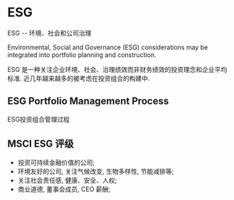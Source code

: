 # ESG

ESG -- 环境、社会和公司治理

Environmental, Social and Governance (ESG) considerations may be integrated into portfolio planning and construction.

ESG 是一种关注企业环境、社会、治理绩效而非财务绩效的投资理念和企业平均标准. 近几年越来越多的被考虑在投资组合的构建中.

## ESG Portfolio Management Process

ESG投资组合管理过程

## MSCI ESG 评级

- 投资可持续金融价值的公司;
- 环境友好的公司, 关注气候改变, 生物多样性, 节能减排等;
- 关注社会责任感, 健康、安全、人权;
- 商业道德, 董事会成员, CEO 薪酬;
